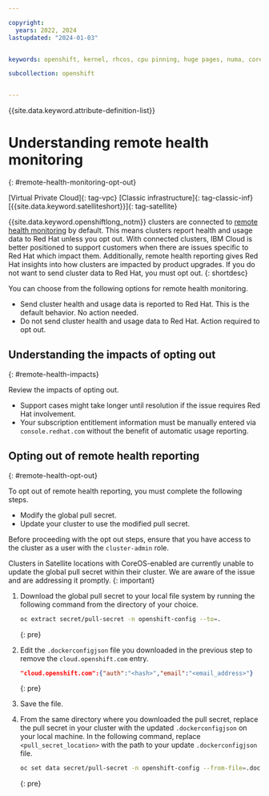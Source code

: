 ```yaml
---

copyright: 
  years: 2022, 2024
lastupdated: "2024-01-03"


keywords: openshift, kernel, rhcos, cpu pinning, huge pages, numa, core os

subcollection: openshift


---
```


{{site.data.keyword.attribute-definition-list}}




# Understanding remote health monitoring
{: #remote-health-monitoring-opt-out}

[Virtual Private Cloud]{: tag-vpc} [Classic infrastructure]{: tag-classic-inf} [{{site.data.keyword.satelliteshort}}]{: tag-satellite}

{{site.data.keyword.openshiftlong_notm}} clusters are connected to [remote health monitoring](https://docs.openshift.com/container-platform/4.13/support/remote_health_monitoring/about-remote-health-monitoring.html) by default. This means clusters report health and usage data to Red Hat unless you opt out. With connected clusters, IBM Cloud is better positioned to support customers when there are issues specific to Red Hat which impact them. Additionally, remote health reporting gives Red Hat insights into how clusters are impacted by product upgrades. If you do not want to send cluster data to Red Hat, you must opt out.
{: shortdesc}

You can choose from the following options for remote health monitoring.

- Send cluster health and usage data is reported to Red Hat. This is the default behavior. No action needed.
- Do not send cluster health and usage data to Red Hat. Action required to opt out.


## Understanding the impacts of opting out
{: #remote-health-impacts}

Review the impacts of opting out.

- Support cases might take longer until resolution if the issue requires Red Hat involvement.
- Your subscription entitlement information must be manually entered via `console.redhat.com` without the benefit of automatic usage reporting.


## Opting out of remote health reporting
{: #remote-health-opt-out}

To opt out of remote health reporting, you must complete the following steps.

- Modify the global pull secret.
- Update your cluster to use the modified pull secret.

Before proceeding with the opt out steps, ensure that you have access to the cluster as a user with the `cluster-admin` role.

Clusters in Satellite locations with CoreOS-enabled are currently unable to update the global pull secret within their cluster. We are aware of the issue and are addressing it promptly.
{: important}

1. Download the global pull secret to your local file system by running the following command from the directory of your choice.

    ```sh
    oc extract secret/pull-secret -n openshift-config --to=.
    ```
    {: pre}

2. Edit the `.dockerconfigjson` file you downloaded in the previous step to remove the `cloud.openshift.com` entry.
    ```json
    "cloud.openshift.com":{"auth":"<hash>","email":"<email_address>"}
    ```
    {: pre}

3. Save the file.

4. From the same directory where you downloaded the pull secret, replace the pull secret in your cluster with the updated `.dockerconfigjson` on your local machine. In the following command, replace `<pull_secret_location>` with the path to your update `.dockerconfigjson` file.

    ```sh
    oc set data secret/pull-secret -n openshift-config --from-file=.dockerconfigjson=<pull_secret_location>
    ```
    {: pre}



